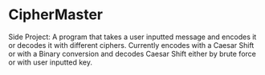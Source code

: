 # CipherMaster
Side Project: A program that takes a user inputted message and encodes it or decodes it with different ciphers. Currently encodes with a Caesar Shift or with a Binary conversion and decodes Caesar Shift either by brute force or with user inputted key.
